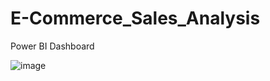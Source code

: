 # E-Commerce_Sales_Analysis
Power BI Dashboard

![image](https://github.com/user-attachments/assets/47baec27-89ac-4630-b736-b3779ebf1681)
